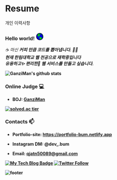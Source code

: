 # Resume
개인 이력사항


### Hello world!&nbsp;<img src="https://github.com/Kinetic27/Kinetic27/blob/master/earth.gif" width="24px">

<p>
  <em>
    ☕ 마신 <b>커피<b> 만큼 코드를 뽑아냅니다. 👨‍💻 <br>
    현재 한림대학교 웹 전공으로 재학중입니다 <br>
    <b>유용하고</b>✨ <b>편리한</b>🎉 웹 서비스를 만들고 싶습니다. 
  </em>  
</p>



![GanziMan's github stats](https://github-readme-stats.vercel.app/api?username=GanziMan&show_icons=true)


    
### Online Judge 💻

* BOJ: [GanziMan]([http://icpc.me/GanziMan](https://www.acmicpc.net/user/language/qjatn0955))
  
[![solved.ac tier](http://mazassumnida.wtf/api/generate_badge?boj=GanziMan)](https://solved.ac/GanziMan)

<!--
### Project ⚡

* Development Diary Blog([blog](https://kinetic27.github.io))
* [Unknown to Wellknown](https://github.com/justiceHui/Unknown-To-Wellknown): Advanced Algorithm Introduction
* [814Solver](https://github.com/kimjg1119/814Solver): [BOJ 18789 814-2](https://www.acmicpc.net/problem/18789) solver using Genetic Algorithm
-->

### Contacts 📫

* Portfolio-site: https://portfolio-bum.netlify.app
* Instagram DM: @dev_.bum
* Email: qjatn50089@gmail.com

  <!--<div align=center>-->
  
[![My Tech Blog Badge](http://img.shields.io/badge/-My%20Tech%20blog-black?style=flat-square&logo=github&link=https://kinetic27.github.io/)](https://kinetic27.github.io/) 
[![Twitter Follow](https://img.shields.io/twitter/follow/dev_kinetic?label=Follow%20me&style=social)](https://twitter.com/dev_kinetic)

  
![footer](https://capsule-render.vercel.app/api?type=wave&color=gradient&height=150&section=footer)
